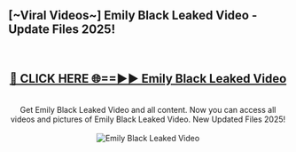 <h2>[~Viral Videos~] Emily Black Leaked Video - Update Files 2025!</h2>
<br>
<div align="center">
<h2><a href="https://betterlinks.top/A2PfLJ" rel="nofollow">🔴 CLICK HERE 🌐==►► Emily Black Leaked Video</a></h2>
<br>
Get Emily Black Leaked Video and all content. Now you can access all videos and pictures of Emily Black Leaked Video. New Updated Files 2025!
<br>
<br>
<a href="https://betterlinks.top/A2PfLJ" rel="nofollow" data-target="animated-image.originalLink"><img src="https://i.ibb.co.com/WyWwxjT/player-gif2.gif" alt="Emily Black Leaked Video" style="max-width: 100%; display: inline-block;" data-target="animated-image.originalImage"></a>
</div>
<br>
